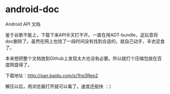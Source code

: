 android-doc
===========

Android API 文档

鉴于谷歌不能上，下载下来API半天打不开。一直在用ADT-bundle，这玩意将doc删除了。虽然在网上也找了一段时间没有找到合适的，就自己动手，丰衣足食了。

本来想把整个文档放到Github上发现太大也没有必要。所以就打个压缩包放在百度网盘得了。

下载地址：http://pan.baidu.com/s/1hq3Rep2

解压以后，用浏览器打开就可以看了。速度还挺快 ：）
